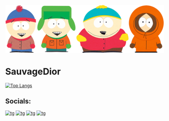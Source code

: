 [![Header](https://github.com/SauvageDior/sauvagedior/blob/main/assets/southpark.png)](https://github.com/SauvageDior)
# SauvageDior



[![Top Langs](https://github-readme-stats.vercel.app/api/top-langs/?username=sauvagedior&layout=compact&langs_count=5&theme=cobalt)](https://github.com/SauvageDior)

## Socials:

[![tg](https://img.shields.io/badge/-telegram-000000?style=for-the-badge&logo=telegram)]()
[![tg](https://img.shields.io/badge/-instagram-000000?style=for-the-badge&logo=instagram)]()
[![tg](https://img.shields.io/badge/-vkontakte-000000?style=for-the-badge&logo=VK)]()
[![tg](https://img.shields.io/badge/-mail-000000?style=for-the-badge&logo=mail.ru)]()
